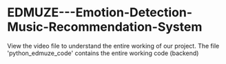 # EDMUZE---Emotion-Detection-Music-Recommendation-System
 View the video file to understand the entire working of our project.
 The file 'python_edmuze_code' contains the entire working code (backend)
